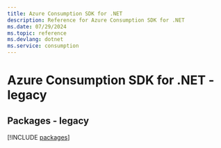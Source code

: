 ```yaml
---
title: Azure Consumption SDK for .NET
description: Reference for Azure Consumption SDK for .NET
ms.date: 07/29/2024
ms.topic: reference
ms.devlang: dotnet
ms.service: consumption
---
```

# Azure Consumption SDK for .NET - legacy
## Packages - legacy
[!INCLUDE [packages](consumption-index.md)]